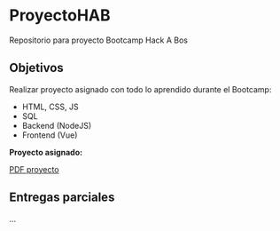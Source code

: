 # ProyectoHAB
Repositorio para proyecto Bootcamp Hack A Bos

## Objetivos
Realizar proyecto asignado con todo lo aprendido durante el Bootcamp:

- HTML, CSS, JS
- SQL
- Backend (NodeJS)
- Frontend (Vue)

**Proyecto asignado:**

[PDF proyecto](/assets/12_agradecimientos_colaboradores.pdf)

## Entregas parciales
...
